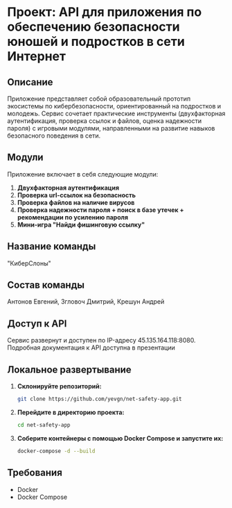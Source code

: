 # Проект: API для приложения по обеспечению безопасности юношей и подростков в сети Интернет

## Описание
Приложение представляет собой образовательный прототип экосистемы по кибербезопасности, ориентированный на подростков и молодежь. Сервис сочетает практические инструменты (двухфакторная аутентификация, проверка ссылок и файлов, оценка надежности пароля)
с игровыми модулями, направленными на развитие навыков безопасного поведения в сети.

## Модули
Приложение включает в себя следующие модули:

1. **Двухфакторная аутентификация**
2. **Проверка url-ссылок на безопасность**
3. **Проверка файлов на наличие вирусов**
4. **Проверка надежности пароля + поиск в базе утечек + рекомендации по усилению пароля**
5. **Мини-игра "Найди фишинговую ссылку"**

## Название команды
"КиберСлоны"

## Состав команды
Антонов Евгений, Згловоч Дмитрий, Крешун Андрей

## Доступ к API
Сервис развернут и доступен по IP-адресу 45.135.164.118:8080. Подробная документация к API доступна в презентации 

## Локальное развертывание

1. **Склонируйте репозиторий:**
    ```bash
    git clone https://github.com/yevgn/net-safety-app.git
    ```

2. **Перейдите в директорию проекта:**
    ```bash
    cd net-safety-app
    ```

3. **Соберите контейнеры с помощью Docker Compose и запустите их:**
    ```bash
    docker-compose -d --build
    ```
    
## Требования

- Docker
- Docker Compose

